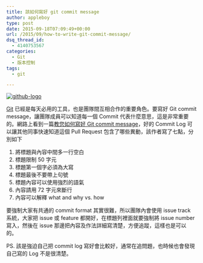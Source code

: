 ```yaml
---
title: 該如何寫好 git commit message
author: appleboy
type: post
date: 2015-09-18T07:09:49+00:00
url: /2015/09/how-to-write-git-commit-message/
dsq_thread_id:
  - 4140753567
categories:
  - Git
  - 版本控制
tags:
  - git

---
```

[<img src="https://i0.wp.com/farm3.staticflickr.com/2238/13158675193_2892abac95_n.jpg?w=840" alt="github-logo" data-recalc-dims="1" />][1]

[Git][2] 已經是每天必用的工具，也是團隊間互相合作的重要角色。要寫好 Git commit message，讓團隊成員可以知道每一個 Commit 代表什麼意思，這是非常重要的。網路上看到一篇[教您如何寫好 Git commit message][3]，好的 Commit Log 可以讓其他同事快速知道這個 Pull Request 包含了哪些異動，該作者寫了七點，分別如下

  1. 將標題與內容中間多一行空白
  2. 標題限制 50 字元
  3. 標題第一個字必須為大寫
  4. 標題最後不要帶上句號
  5. 標題內容可以使用強烈的語氣
  6. 內容請用 72 字元來斷行
  7. 內容可以解釋 what and why vs. how

要強制大家有共通的 commit format 其實很難，所以團隊內會使用 issue track 系統，大家把 issue 或 feature 都開好，在標題列裡面就要強制將 issue number 寫入，然後在 issue 那邊把內容及作法詳細寫清楚，方便追蹤，這樣也是可以的。

PS. 該是強迫自己把 commit log 寫好會比較好，通常在追問題，也時候也會發現自己寫的 Log 不是很清楚。

 [1]: http://www.flickr.com/photos/appleboy/13158675193/ "github-logo by appleboy46, on Flickr"
 [2]: https://git-scm.com/
 [3]: http://chris.beams.io/posts/git-commit/